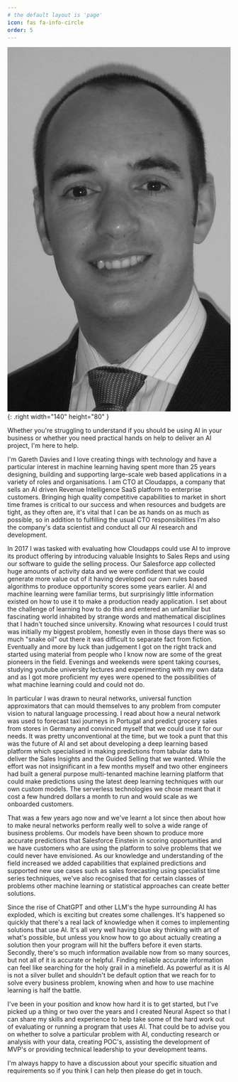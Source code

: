 ```yaml
---
# the default layout is 'page'
icon: fas fa-info-circle
order: 5
---
```


![Desktop View](/assets/img/gd.png){: .right  width="140" height="80" }

Whether you're struggling to understand if you should be using AI in your business or whether you need practical hands on 
help to deliver an AI project, I'm here to help. 

I'm Gareth Davies and I love creating things with technology and have a particular interest in machine learning having spent
more than 25 years designing, building and supporting large-scale web based applications in a variety of roles and organisations. 
I am CTO at Cloudapps, a company that sells an AI driven Revenue Intelligence SaaS platform to enterprise customers.
Bringing high quality competitive capabilities to market in short time frames is critical to our success 
and when resources and budgets are tight, as they often are, it's vital that I can be as hands on as much as possible, so in addition to fulfilling the usual 
CTO responsibilities I'm also the company's data scientist and conduct all our AI research and development.

In 2017 I was tasked with evaluating how Cloudapps could use AI to improve its product offering by introducing valuable Insights to Sales 
Reps and using our software to guide the selling process. Our Salesforce app collected huge amounts of activity data and we were confident that we could generate more value
out of it having developed our own rules based algorithms to produce opportunity scores some years earlier. AI and machine learning were 
familiar terms, but surprisingly little information existed on how to use it to make a production ready application. I set about the challenge of learning how to do this and entered an unfamiliar but fascinating world inhabited by strange words and 
mathematical disciplines that I hadn't touched since university. Knowing what resources I could trust
was initially my biggest problem, honestly even in those days there was so much "snake oil" out there it was difficult to separate fact from fiction. 
Eventually and more by luck than judgement I got on the right track and started using material from people who I know now 
are some of the great pioneers in the field. Evenings and weekends were spent taking courses, studying youtube university lectures and 
experimenting with my own data and as I got more proficient my eyes were opened to the possibilities of what machine learning could and could not do.

In particular I was drawn to neural networks, universal function approximators that can mould themselves to any problem from computer vision to
natural language processing. I read about how a neural network was used to forecast taxi journeys in Portugal and predict grocery sales from stores 
in Germany and convinced myself that we could use it for our needs. It was pretty unconventional at the time, but we took a punt that this was 
the future of AI and set about developing a deep learning based platform which specialised in making predictions from tabular 
data to deliver the Sales Insights and the Guided Selling that we wanted. While the effort was not insignificant in a few months myself and two 
other engineers had built a general purpose multi-tenanted machine learning platform that could make predictions using the latest deep learning 
techniques with our own custom models. The serverless technologies we chose meant that it cost a few hundred dollars a month to run and would 
scale as we onboarded customers. 

That was a few years ago now and we've learnt a lot since then about how to make neural networks perform really well to solve a wide range of business problems. 
Our models have been shown to produce more accurate predictions that Salesforce Einstein in scoring opportunities and we have customers 
who are using the platform to solve problems that we could never have envisioned. As our knowledge and understanding of the field increased we 
added capabilities that explained predictions and supported new use cases such as sales forecasting using specialist time series techniques, we've also recognised that for certain classes of problems other machine learning or statistical approaches can create better solutions.

Since the rise of ChatGPT and other LLM's the hype surrounding AI has exploded, which is exciting but creates some challenges. It's 
happened so quickly that there's a real lack of knowledge when it comes to implementing solutions that use AI. It's all very well 
having blue sky thinking with art of what's possible, but unless you know how to go about actually creating a solution then your
program will hit the buffers before it even starts. Secondly, there's so much information available now from so many sources, but
 not all of it is accurate or helpful. Finding reliable accurate information can feel like searching for the holy grail in a minefield. 
As powerful as it is AI is not a silver bullet and shouldn't be default option that we reach for to solve every business problem, 
knowing when and how to use machine learning is half the battle. 

I've been in your position and know how hard it is to get started, but I've picked up a thing or two 
over the years and I created Neural Aspect so that I can share my skills and experience to help take some 
of the hard work out of evaluating or running a program that uses AI. That could be to advise you on whether to solve a particular problem 
with AI, conducting research or analysis with your data, creating POC's, assisting the development of MVP's or providing technical leadership to your development teams.  

I'm always happy to have a discussion about your specific situation and requirements so if you think I can 
help then please do get in touch.

<!-- Calendly badge widget begin -->
<link href="https://assets.calendly.com/assets/external/widget.css" rel="stylesheet">
<script src="https://assets.calendly.com/assets/external/widget.js" type="text/javascript" async></script>
<script type="text/javascript">window.onload = function() { Calendly.initBadgeWidget({ url: 'https://calendly.com/garethmd/30min', text: 'Schedule time with me', color: '#f5793b', textColor: '#233142', branding: true }); }</script>
<!-- Calendly badge widget end -->